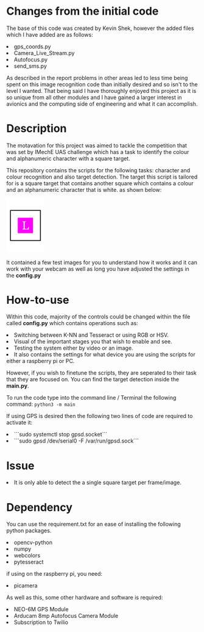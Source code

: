 # Changes from the initial code
The base of this code was created by Kevin Shek, however the added files which I have added are as follows:
  <li>gps_coords.py
  <li>Camera_Live_Stream.py
  <li>Autofocus.py
  <li>send_sms.py

As described in the report problems in other areas led to less time being spent on this image recognition code than initially desired and so isn't to the level I wanted. That being said I have thoroughly enjoyed this project as it is so unique from all other modules and I have gained a larger interest in avionics and the computing side of engineering and what it can accomplish.


# Description
The motavation for this project was aimed to tackle the competition that was set by IMechE UAS challenge which has a task to identify the colour and alphanumeric character with a square target.

This repository contains the scripts for the following tasks: character and colour recognition and also target detection. The target this script is tailored for is a square target that contains another square which contains a colour and an alphanumeric character that is white. as shown below:

<img src="test_images/L_georgia_fuchsia.png" alt="L" width="100">

It contained a few test images for you to understand how it works and it can work with your webcam as well as long you have adjusted the settings in the **config.py**

# How-to-use

Within this code, majority of the controls could be changed within the file called **config.py** which contains operations such as: 
  <li>Switching between K-NN and Tesseract or using RGB or HSV. </li>
  <li>Visual of the important stages you that wish to enable and see. </li>
  <li>Testing the system either by video or an image.</li>
  <li>It also contains the settings for what device you are using the scripts for either a raspberry pi or PC.</li>

However, if you wish to finetune the scripts, they are seperated to their task that they are focused on. 
You can find the target detection inside the **main.py**.

To run the code type into the command line / Terminal the following command: ```python3 -m main```

If using GPS is desired then the following two lines of code are required to activate it:
<li>```sudo systemctl stop gpsd.socket```
<li>```sudo gpsd /dev/serial0 -F /var/run/gpsd.sock```

# Issue
  <li>It is only able to detect the a single square target per frame/image.</li>

# Dependency
You can use the requirement.txt for an ease of installing the following python packages.

  <li>opencv-python</li>
  <li>numpy</li>
  <li>webcolors</li>
  <li>pytesseract

if using on the raspberry pi, you need:
  <li>picamera


As well as this, some other hardware and software is required:
  <li>NEO-6M GPS Module
  <li>Arducam 8mp Autofocus Camera Module
  <li>Subscription to Twilio




